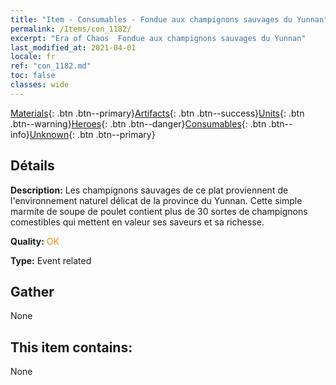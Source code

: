 ```yaml
---
title: "Item - Consumables - Fondue aux champignons sauvages du Yunnan"
permalink: /Items/con_1182/
excerpt: "Era of Chaos  Fondue aux champignons sauvages du Yunnan"
last_modified_at: 2021-04-01
locale: fr
ref: "con_1182.md"
toc: false
classes: wide
---
```

 [Materials](/fr/Items/){: .btn .btn--primary}[Artifacts](/fr/Items/Artifacts/){: .btn .btn--success}[Units](/fr/Items/Units/){: .btn .btn--warning}[Heroes](/fr/Items/Heroes/){: .btn .btn--danger}[Consumables](/fr/Items/Consumables/){: .btn .btn--info}[Unknown](/fr/Items/Unknown/){: .btn .btn--primary}

## Détails
 **Description:** Les champignons sauvages de ce plat proviennent de l'environnement naturel délicat de la province du Yunnan. Cette simple marmite de soupe de poulet contient plus de 30 sortes de champignons comestibles qui mettent en valeur ses saveurs et sa richesse.

 **Quality:** <span style="color: #FF8C00">OK</span>

 **Type:** Event related

## Gather

  None

## This item contains:

  None

